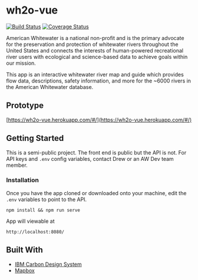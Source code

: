 # wh2o-vue

[![Build Status](https://travis-ci.org/AmericanWhitewater/wh2o-vue.svg?branch=development)](https://travis-ci.org/AmericanWhitewater/wh2o-vue) [![Coverage Status](https://coveralls.io/repos/github/AmericanWhitewater/wh2o-vue/badge.svg?branch=development)](https://coveralls.io/github/AmericanWhitewater/wh2o-vue?branch=development)

American Whitewater is a national non-profit and is the primary advocate for the preservation and protection of whitewater rivers throughout the United States and connects the interests of human-powered recreational river users with ecological and science-based data to achieve goals within our mission.

This app is an interactive whitewater river map and guide which provides flow data, descriptions, safety information, and more for the ~6000 rivers in the American Whitewater database.

## Prototype

[https://wh2o-vue.herokuapp.com/#/](https://wh2o-vue.herokuapp.com/#/)


## Getting Started

This is a semi-public project. The front end is public but the API is not. For API keys and `.env` config variables, contact Drew or an AW Dev team member.

### Installation

Once you have the app cloned or downloaded onto your machine, edit the `.env` variables to point to the API. 

```
npm install && npm run serve
```

App will viewable at

```
http://localhost:8080/
```

## Built With

* [IBM Carbon Design System](https://www.carbondesignsystem.com/)
* [Mapbox](https://www.mapbox.com/)
